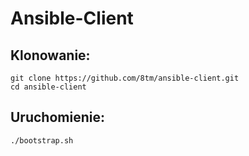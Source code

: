 # Ansible-Client

## Klonowanie:
```
git clone https://github.com/8tm/ansible-client.git
cd ansible-client
```

## Uruchomienie:
```
./bootstrap.sh
```
